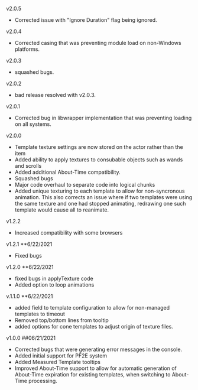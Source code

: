 v2.0.5
* Corrected issue with "Ignore Duration" flag being ignored.

v2.0.4
* Corrected casing that was preventing module load on non-Windows platforms. 

v2.0.3
* squashed bugs.

v2.0.2
* bad release resolved with v2.0.3.

v2.0.1
* Corrected bug in libwrapper implementation that was  preventing loading on all systems.

v2.0.0
* Template texture settings are now stored on the actor rather than the item
* Added ability to apply textures to consubable objects such as wands and scrolls
* Added additional About-Time compatibility. 
* Squashed bugs
* Major code overhaul to separate code into logical chunks
* Added unique texturing to each template to allow for non-syncronous animation.  This also corrects an issue where if two templates were using the same texture and one had stopped animating, redrawing one such template would cause all to reanimate.

v1.2.2
* Increased compatibility with some browsers

v1.2.1 **6/22/2021
* Fixed bugs

v1.2.0 **6/22/2021
* fixed bugs in applyTexture code
* Added option to loop animations

v.1.1.0 **6/22/2021
* added field to template configuration to allow for non-managed templates to timeout 
* Removed top/bottom lines from tooltip
* added options for cone templates to adjust origin of texture files.

v1.0.0  ##06/21/2021
* Corrected bugs that were generating error messages in the console.
* Added initial support for PF2E system
* Added Measured Template tooltips
* Improved About-Time support to allow for automatic generation of About-Time expiration for existing templates, when switching to About-Time processing.

